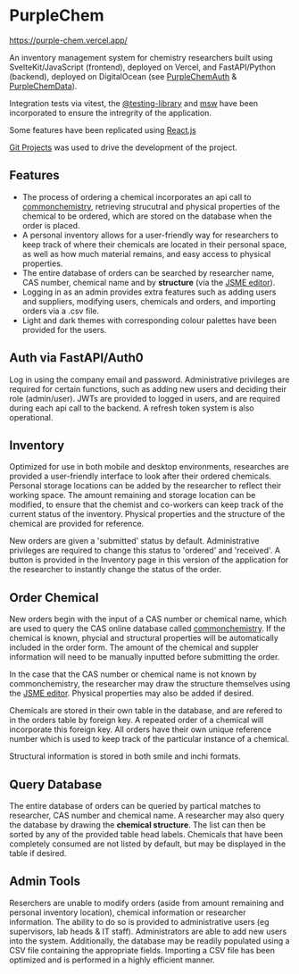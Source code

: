 # PurpleChem

https://purple-chem.vercel.app/

An inventory management system for chemistry researchers built using SvelteKit/JavaScript (frontend), deployed on Vercel, and FastAPI/Python (backend), deployed on DigitalOcean (see [PurpleChemAuth](https://github.com/CROpie/PurpleChemAuth) & [PurpleChemData](https://github.com/CROpie/PurpleChemData)).

Integration tests via vitest, the [@testing-library](https://testing-library.com/) and [msw](https://mswjs.io/) have been incorporated to ensure the intregrity of the application.

Some features have been replicated using [React.js](https://github.com/CROpie/PurpleChemReact)

[Git Projects](https://github.com/users/CROpie/projects/2) was used to drive the development of the project.

## Features

- The process of ordering a chemical incorporates an api call to [commonchemistry](https://commonchemistry.cas.org/), retrieving strucutral and physical properties of the chemical to be ordered, which are stored on the database when the order is placed.
- A personal inventory allows for a user-friendly way for researchers to keep track of where their chemicals are located in their personal space, as well as how much material remains, and easy access to physical properties.
- The entire database of orders can be searched by researcher name, CAS number, chemical name and by **structure** (via the [JSME editor](https://jsme-editor.github.io/)).
- Logging in as an admin provides extra features such as adding users and suppliers, modifying users, chemicals and orders, and importing orders via a .csv file.
- Light and dark themes with corresponding colour palettes have been provided for the users.

## Auth via FastAPI/Auth0

Log in using the company email and password. Administrative privileges are required for certain functions, such as adding new users and deciding their role (admin/user). JWTs are provided to logged in users, and are required during each api call to the backend. A refresh token system is also operational.

## Inventory

Optimized for use in both mobile and desktop environments, researches are provided a user-friendly interface to look after their ordered chemicals. Personal storage locations can be added by the researcher to reflect their working space. The amount remaining and storage location can be modified, to ensure that the chemist and co-workers can keep track of the current status of the inventory. Physical properties and the structure of the chemical are provided for reference.

New orders are given a 'submitted' status by default. Administrative privileges are required to change this status to 'ordered' and 'received'. A button is provided in the Inventory page in this version of the application for the researcher to instantly change the status of the order.

## Order Chemical

New orders begin with the input of a CAS number or chemical name, which are used to query the CAS online database called [commonchemistry](https://commonchemistry.cas.org/). If the chemical is known, phycial and structural properties will be automatically included in the order form. The amount of the chemical and suppler information will need to be manually inputted before submitting the order.

In the case that the CAS number or chemical name is not known by commonchemistry, the researcher may draw the structure themselves using the [JSME editor](https://jsme-editor.github.io/). Physical properties may also be added if desired.

Chemicals are stored in their own table in the database, and are refered to in the orders table by foreign key. A repeated order of a chemical will incorporate this foreign key. All orders have their own unique reference number which is used to keep track of the particular instance of a chemical.

Structural information is stored in both smile and inchi formats.

## Query Database

The entire database of orders can be queried by partical matches to researcher, CAS number and chemical name. A researcher may also query the database by drawing the **chemical structure**. The list can then be sorted by any of the provided table head labels. Chemicals that have been completely consumed are not listed by default, but may be displayed in the table if desired.

## Admin Tools

Reserchers are unable to modify orders (aside from amount remaining and personal inventory location), chemical information or researcher information. The ability to do so is provided to administrative users (eg supervisors, lab heads & IT staff). Administrators are able to add new users into the system. Additionally, the database may be readily populated using a CSV file containing the appropriate fields. Importing a CSV file has been optimized and is performed in a highly efficient manner.
